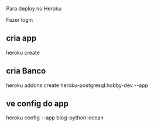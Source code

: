 Para deploy no Heroku

Fazer login

## cria app
heroku create <nome do app>
## cria Banco
heroku addons:create heroku-postgresql:hobby-dev --app <nome do app>
## ve config do app
heroku config --app blog-python-ocean